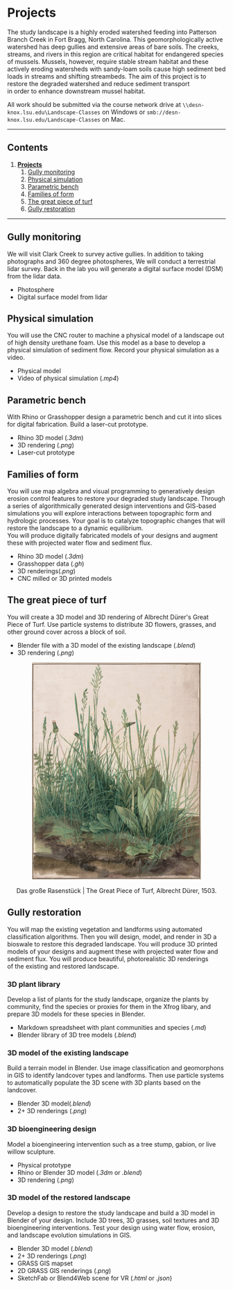 # Projects

The study landscape is a highly eroded watershed
feeding into Patterson Branch Creek in Fort Bragg, North Carolina.
This geomorphologically active watershed has deep gullies and
extensive areas of bare soils.
The creeks, streams, and rivers in this region are critical habitat
for endangered species of mussels.
Mussels, however, require stable stream habitat
and these actively eroding watersheds with sandy-loam soils
cause high sediment bed loads in streams and shifting streambeds.
The aim of this project is to restore the degraded watershed
and reduce sediment transport  
in order to enhance downstream mussel habitat.

All work should be submitted via the course network drive
at `\\desn-knox.lsu.edu\Landscape-Classes` on Windows
or `smb://desn-knox.lsu.edu/Landscape-Classes` on Mac.

---

## Contents
1. [**Projects**](#projects)
    1. [Gully monitoring](#gully-monitoring)
    1. [Physical simulation](#physical-simulation)
    1. [Parametric bench](#parametric-bench)
    1. [Families of form](#families-of-form)
    1. [The great piece of turf](#the-great-piece-of-turf)
    1. [Gully restoration](#gully-restoration)

---

## Gully monitoring
We will visit Clark Creek to survey active gullies.
In addition to taking photographs and 360 degree photospheres,
We will conduct a terrestrial lidar survey.
Back in the lab you will generate a digital surface model (DSM)
from the lidar data.
* Photosphere
* Digital surface model from lidar


## Physical simulation
You will use the CNC router to machine a physical model
of a landscape out of high density urethane foam.
Use this model as a base to develop a physical simulation of sediment flow.
Record your physical simulation as a video.
* Physical model
* Video of physical simulation (*.mp4*)

## Parametric bench
With Rhino or Grasshopper
design a parametric bench and cut it into slices
for digital fabrication.
Build a laser-cut prototype.
* Rhino 3D model (*.3dm*)
* 3D rendering (*.png*)
* Laser-cut prototype

## Families of form
You will use map algebra and visual programming to generatively design
erosion control features to restore your degraded study landscape.
Through a series of algorithmically generated design interventions
and GIS-based simulations you will explore interactions between
topographic form and hydrologic processes.
Your goal is to catalyze topographic changes that will
restore the landscape to a dynamic equilibrium.  
You will produce digitally fabricated models of your designs
and augment these with projected water flow and sediment flux.
* Rhino 3D model (*.3dm*)
* Grasshopper data (*.gh*)
* 3D renderings(*.png*)
* CNC milled or 3D printed models

## The great piece of turf
You will create a 3D model and 3D rendering of
Albrecht Dürer's Great Piece of Turf.
Use particle systems to distribute 3D flowers, grasses,
and other ground cover across a block of soil.
* Blender file with a 3D model of the existing landscape (*.blend*)
* 3D rendering (*.png*)

<p align="center">
<img src="images/the-great-piece-of-turf.jpg" height="500">
</p>
<p align="center">
Das große Rasenstück | The Great Piece of Turf, Albrecht Dürer, 1503.
</p>

## Gully restoration
You will map the existing vegetation and landforms
using automated classification algorithms.
Then you will design, model, and render in 3D
a bioswale to restore this degraded landscape.
You will produce 3D printed models of your designs
and augment these with projected water flow and sediment flux.
You will produce beautiful, photorealistic 3D renderings  
of the existing and restored landscape.

### 3D plant library
Develop a list of plants for the study landscape,
organize the plants by community,
find the species or proxies for them in the Xfrog libary,
and prepare 3D models for these species in Blender.
* Markdown spreadsheet with plant communities and species (*.md*)
* Blender library of 3D tree models (*.blend*)

### 3D model of the existing landscape
Build a terrain model in Blender.
Use image classification and geomorphons in GIS
to identify landcover types and landforms.
Then use particle systems to automatically populate
the 3D scene with 3D plants based on the landcover.
* Blender 3D model(*.blend*)
* 2+ 3D renderings (*.png*)

### 3D bioengineering design
Model a bioengineering intervention such as a tree stump,
gabion, or live willow sculpture.
* Physical prototype
* Rhino or Blender 3D model (*.3dm* or *.blend*)
* 3D rendering (*.png*)

### 3D model of the restored landscape
Develop a design to restore the study landscape
and build a 3D model in Blender of your design.
Include 3D trees, 3D grasses, soil textures
and 3D bioengineering interventions.
Test your design using water flow, erosion,
and landscape evolution simulations in GIS.
* Blender 3D model (*.blend*)
* 2+ 3D renderings (*.png*)
* GRASS GIS mapset
* 2D GRASS GIS renderings (*.png*)
* SketchFab or Blend4Web scene for VR (*.html* or *.json*)

